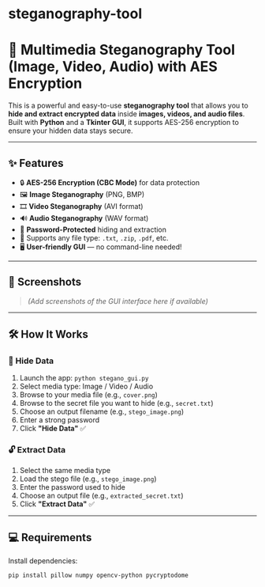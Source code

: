 # steganography-tool
# 🔐 Multimedia Steganography Tool (Image, Video, Audio) with AES Encryption

This is a powerful and easy-to-use **steganography tool** that allows you to **hide and extract encrypted data** inside **images, videos, and audio files**. Built with **Python** and a **Tkinter GUI**, it supports AES-256 encryption to ensure your hidden data stays secure.

---

## ✨ Features

- 🔒 **AES-256 Encryption (CBC Mode)** for data protection
- 🖼️ **Image Steganography** (PNG, BMP)
- 🎞️ **Video Steganography** (AVI format)
- 🔊 **Audio Steganography** (WAV format)
- 🔐 **Password-Protected** hiding and extraction
- 🧩 Supports any file type: `.txt`, `.zip`, `.pdf`, etc.
- 🖥️ **User-friendly GUI** — no command-line needed!

---

## 📸 Screenshots

> *(Add screenshots of the GUI interface here if available)*

---

## 🛠️ How It Works

### 🔐 Hide Data
1. Launch the app: `python stegano_gui.py`
2. Select media type: Image / Video / Audio
3. Browse to your media file (e.g., `cover.png`)
4. Browse to the secret file you want to hide (e.g., `secret.txt`)
5. Choose an output filename (e.g., `stego_image.png`)
6. Enter a strong password
7. Click **"Hide Data"** ✅

### 🔓 Extract Data
1. Select the same media type
2. Load the stego file (e.g., `stego_image.png`)
3. Enter the password used to hide
4. Choose an output file (e.g., `extracted_secret.txt`)
5. Click **"Extract Data"** ✅

---

## 💻 Requirements

Install dependencies:

```bash
pip install pillow numpy opencv-python pycryptodome

